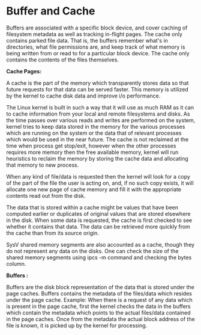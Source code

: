 # Buffer and Cache

Buffers are associated with a specific block device, and cover caching of filesystem metadata as well as tracking in-flight pages. The cache only contains parked file data. That is, the buffers remember what's in directories, what file permissions are, and keep track of what memory is being written from or read to for a particular block device. The cache only contains the contents of the files themselves.

**Cache Pages:**

A cache is the part of the memory which transparently stores data so that future requests for that data can be served faster. This memory is utilized by the kernel to cache disk data and improve i/o performance.

The Linux kernel is built in such a way that it will use as much RAM as it can to cache information from your local and remote filesystems and disks. As the time passes over various reads and writes are performed on the system, kernel tries to keep data stored in the memory for the various processes which are running on the system or the data that of relevant processes which would be used in the near future. The cache is not reclaimed at the time when process get stop/exit, however when the other processes requires more memory then the free available memory, kernel will run heuristics to reclaim the memory by storing the cache data and allocating that memory to new process.

When any kind of file/data is requested then the kernel will look for a copy of the part of the file the user is acting on, and, if no such copy exists, it will allocate one new page of cache memory and fill it with the appropriate contents read out from the disk.

The data that is stored within a cache might be values that have been computed earlier or duplicates of original values that are stored elsewhere in the disk. When some data is requested, the cache is first checked to see whether it contains that data. The data can be retrieved more quickly from the cache than from its source origin.

SysV shared memory segments are also accounted as a cache, though they do not represent any data on the disks. One can check the size of the shared memory segments using ipcs -m command and checking the bytes column.

**Buffers :**

Buffers are the disk block representation of the data that is stored under the page caches. Buffers contains the metadata of the files/data which resides under the page cache. Example: When there is a request of any data which is present in the page cache, first the kernel checks the data in the buffers which contain the metadata which points to the actual files/data contained in the page caches. Once from the metadata the actual block address of the file is known, it is picked up by the kernel for processing.

